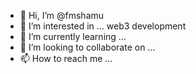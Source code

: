 - 👋 Hi, I’m @fmshamu 
- 👀 I’m interested in ... web3 development
- 🌱 I’m currently learning ...
- 💞️ I’m looking to collaborate on ...
- 📫 How to reach me ...

<!---
fmshamu/fmshamu is a ✨ special ✨ repository because its `README.md` (this file) appears on your GitHub profile.
You can click the Preview link to take a look at your changes.
--->
